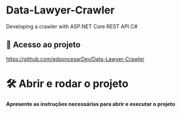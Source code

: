# Data-Lawyer-Crawler
Developing a crawler with ASP.NET Core REST API C#

## 📁 Acesso ao projeto

https://github.com/edsoncesarDev/Data-Lawyer-Crawler

# 🛠️ Abrir e rodar o projeto

**Apresente as instruções necessárias para abrir e executar o projeto**
